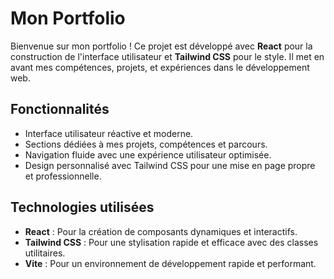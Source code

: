 # Mon Portfolio

Bienvenue sur mon portfolio ! Ce projet est développé avec **React** pour la construction de l'interface utilisateur et **Tailwind CSS** pour le style. Il met en avant mes compétences, projets, et expériences dans le développement web.

## Fonctionnalités
- Interface utilisateur réactive et moderne.
- Sections dédiées à mes projets, compétences et parcours.
- Navigation fluide avec une expérience utilisateur optimisée.
- Design personnalisé avec Tailwind CSS pour une mise en page propre et professionnelle.

## Technologies utilisées
- **React** : Pour la création de composants dynamiques et interactifs.
- **Tailwind CSS** : Pour une stylisation rapide et efficace avec des classes utilitaires.
- **Vite** : Pour un environnement de développement rapide et performant.


